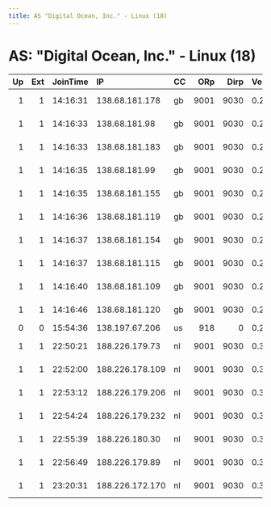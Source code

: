 ```yaml
---
title: AS "Digital Ocean, Inc." - Linux (18)
---
```


# AS: "Digital Ocean, Inc." - Linux (18)

|   Up |   Ext | JoinTime   | IP              | CC   |   ORp |   Dirp | Version   | Contact                   | Nickname           |   eFamMembers |
|-----:|------:|:-----------|:----------------|:-----|------:|-------:|:----------|:--------------------------|:-------------------|--------------:|
|    1 |     1 | 14:16:31   | 138.68.181.178  | gb   |  9001 |   9030 | 0.2.5.14  | Person somebody@example.c | DebianTorNodelon06 |             1 |
|    1 |     1 | 14:16:33   | 138.68.181.98   | gb   |  9001 |   9030 | 0.2.5.14  | Person somebody@example.c | DebianTorNodelon02 |             1 |
|    1 |     1 | 14:16:33   | 138.68.181.183  | gb   |  9001 |   9030 | 0.2.5.14  | Person somebody@example.c | DebianTorNodelon07 |             1 |
|    1 |     1 | 14:16:35   | 138.68.181.99   | gb   |  9001 |   9030 | 0.2.5.14  | Person somebody@example.c | DebianTorNodelon05 |             1 |
|    1 |     1 | 14:16:35   | 138.68.181.155  | gb   |  9001 |   9030 | 0.2.5.14  | Person somebody@example.c | DebianTorNodelon04 |             1 |
|    1 |     1 | 14:16:36   | 138.68.181.119  | gb   |  9001 |   9030 | 0.2.5.14  | Person somebody@example.c | DebianTorNodelon03 |             1 |
|    1 |     1 | 14:16:37   | 138.68.181.154  | gb   |  9001 |   9030 | 0.2.5.14  | Person somebody@example.c | DebianTorNodelon10 |             1 |
|    1 |     1 | 14:16:37   | 138.68.181.115  | gb   |  9001 |   9030 | 0.2.5.14  | Person somebody@example.c | DebianTorNodelon01 |             1 |
|    1 |     1 | 14:16:40   | 138.68.181.109  | gb   |  9001 |   9030 | 0.2.5.14  | Person somebody@example.c | DebianTorNodelon09 |             1 |
|    1 |     1 | 14:16:46   | 138.68.181.120  | gb   |  9001 |   9030 | 0.2.5.14  | Person somebody@example.c | DebianTorNodelon08 |             1 |
|    0 |     0 | 15:54:36   | 138.197.67.206  | us   |   918 |      0 | 0.2.4.27  | None                      | Unnamed            |             1 |
|    1 |     1 | 22:50:21   | 188.226.179.73  | nl   |  9001 |   9030 | 0.3.1.7   | Person somebody@example.c | DebianTorNode      |             1 |
|    1 |     1 | 22:52:00   | 188.226.178.109 | nl   |  9001 |   9030 | 0.3.1.7   | Person somebody@example.c | DebianTorNode      |             1 |
|    1 |     1 | 22:53:12   | 188.226.179.206 | nl   |  9001 |   9030 | 0.3.1.7   | Person somebody@example.c | DebianTorNode      |             1 |
|    1 |     1 | 22:54:24   | 188.226.179.232 | nl   |  9001 |   9030 | 0.3.1.7   | Person somebody@example.c | DebianTorNode      |             1 |
|    1 |     1 | 22:55:39   | 188.226.180.30  | nl   |  9001 |   9030 | 0.3.1.7   | Person somebody@example.c | DebianTorNode      |             1 |
|    1 |     1 | 22:56:49   | 188.226.179.89  | nl   |  9001 |   9030 | 0.3.1.7   | Person somebody@example.c | DebianTorNode      |             1 |
|    1 |     1 | 23:20:31   | 188.226.172.170 | nl   |  9001 |   9030 | 0.3.1.7   | Person somebody@example.c | DebianTorNode      |             1 |

